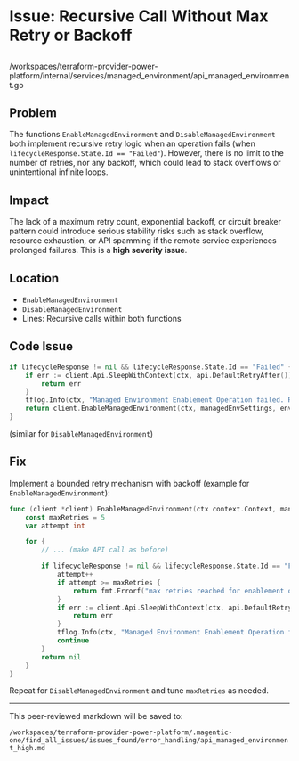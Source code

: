 # Issue: Recursive Call Without Max Retry or Backoff

##

/workspaces/terraform-provider-power-platform/internal/services/managed_environment/api_managed_environment.go

## Problem

The functions `EnableManagedEnvironment` and `DisableManagedEnvironment` both implement recursive retry logic when an operation fails (when `lifecycleResponse.State.Id == "Failed"`). However, there is no limit to the number of retries, nor any backoff, which could lead to stack overflows or unintentional infinite loops.

## Impact

The lack of a maximum retry count, exponential backoff, or circuit breaker pattern could introduce serious stability risks such as stack overflow, resource exhaustion, or API spamming if the remote service experiences prolonged failures. This is a **high severity issue**.

## Location

- `EnableManagedEnvironment`  
- `DisableManagedEnvironment`  
- Lines: Recursive calls within both functions

## Code Issue

```go
if lifecycleResponse != nil && lifecycleResponse.State.Id == "Failed" {
    if err := client.Api.SleepWithContext(ctx, api.DefaultRetryAfter()); err != nil {
        return err
    }
    tflog.Info(ctx, "Managed Environment Enablement Operation failed. Retrying...")
    return client.EnableManagedEnvironment(ctx, managedEnvSettings, environmentId)
}
```
(similar for `DisableManagedEnvironment`)

## Fix

Implement a bounded retry mechanism with backoff (example for `EnableManagedEnvironment`):

```go
func (client *client) EnableManagedEnvironment(ctx context.Context, managedEnvSettings environment.GovernanceConfigurationDto, environmentId string) error {
    const maxRetries = 5
    var attempt int

    for {
        // ... (make API call as before)

        if lifecycleResponse != nil && lifecycleResponse.State.Id == "Failed" {
            attempt++
            if attempt >= maxRetries {
                return fmt.Errorf("max retries reached for enablement operation")
            }
            if err := client.Api.SleepWithContext(ctx, api.DefaultRetryAfter()); err != nil {
                return err
            }
            tflog.Info(ctx, "Managed Environment Enablement Operation failed. Retrying...")
            continue
        }
        return nil
    }
}
```
Repeat for `DisableManagedEnvironment` and tune `maxRetries` as needed.

---

This peer-reviewed markdown will be saved to:

`/workspaces/terraform-provider-power-platform/.magentic-one/find_all_issues/issues_found/error_handling/api_managed_environment_high.md`
